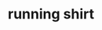 ---
layout: activities
title: running shirt
emoji: running_shirt
permalink: 🎽.html
image: assets/img/3moji/running_shirt.png
---